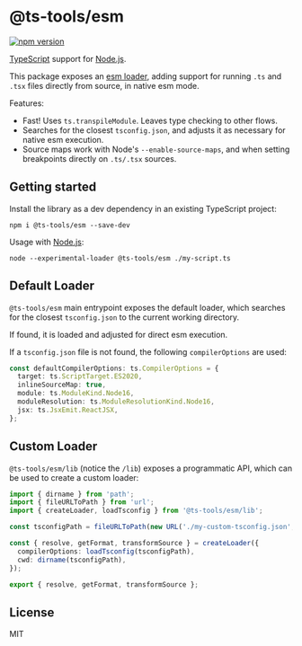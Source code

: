 # @ts-tools/esm

[![npm version](https://img.shields.io/npm/v/@ts-tools/esm.svg)](https://www.npmjs.com/package/@ts-tools/esm)

[TypeScript](https://www.typescriptlang.org/) support for [Node.js](https://nodejs.org/en/).

This package exposes an [esm loader](https://nodejs.org/docs/latest-v16.x/api/esm.html#esm_loaders), adding support for running `.ts` and `.tsx` files directly from source, in native esm mode.

Features:

- Fast! Uses `ts.transpileModule`. Leaves type checking to other flows.
- Searches for the closest `tsconfig.json`, and adjusts it as necessary for native esm execution.
- Source maps work with Node's `--enable-source-maps`, and when setting breakpoints directly on `.ts/.tsx` sources.

## Getting started

Install the library as a dev dependency in an existing TypeScript project:

```
npm i @ts-tools/esm --save-dev
```

Usage with [Node.js](https://nodejs.org/en/):

```
node --experimental-loader @ts-tools/esm ./my-script.ts
```

## Default Loader

`@ts-tools/esm` main entrypoint exposes the default loader, which searches for the closest `tsconfig.json`
to the current working directory.

If found, it is loaded and adjusted for direct esm execution.

If a `tsconfig.json` file is not found, the following `compilerOptions` are used:

```ts
const defaultCompilerOptions: ts.CompilerOptions = {
  target: ts.ScriptTarget.ES2020,
  inlineSourceMap: true,
  module: ts.ModuleKind.Node16,
  moduleResolution: ts.ModuleResolutionKind.Node16,
  jsx: ts.JsxEmit.ReactJSX,
};
```

## Custom Loader

`@ts-tools/esm/lib` (notice the `/lib`) exposes a programmatic API, which can be used to create a custom loader:

```ts
import { dirname } from 'path';
import { fileURLToPath } from 'url';
import { createLoader, loadTsconfig } from '@ts-tools/esm/lib';

const tsconfigPath = fileURLToPath(new URL('./my-custom-tsconfig.json', import.meta.url));

const { resolve, getFormat, transformSource } = createLoader({
  compilerOptions: loadTsconfig(tsconfigPath),
  cwd: dirname(tsconfigPath),
});

export { resolve, getFormat, transformSource };
```

## License

MIT
